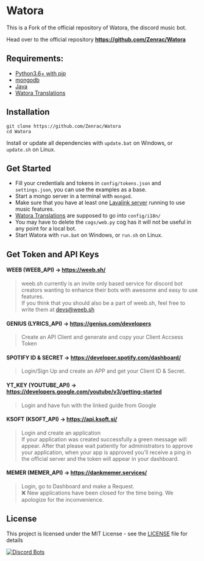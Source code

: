 # Watora
This is a Fork of the official repository of Watora, the discord music bot.

Head over to the official repository **https://github.com/Zenrac/Watora**

## Requirements: <br>
- [Python3.6+ with pip](https://www.python.org/downloads/)<br>
- [mongodb](https://www.mongodb.com/download-center/community) <br>
- [Java](https://www.java.com/fr/download/) <br>
- [Watora Translations](https://github.com/Zenrac/watora-translations)

## Installation
```
git clone https://github.com/Zenrac/Watora
cd Watora
```
Install or update all dependencies with `update.bat` on Windows, or `update.sh` on Linux.<br>

## Get Started
- Fill your credentials and tokens in `config/tokens.json` and `settings.json`, you can use the examples as a base.<br>
- Start a mongo server in a terminal with `mongod`.<br>
- Make sure that you have at least one [Lavalink server](https://github.com/Frederikam/Lavalink) running to use music features.<br>
- [Watora Translations](https://github.com/Zenrac/watora-translations) are supposed to go into `config/i18n/`<br>
- You may have to delete the `cogs/web.py` cog has it will not be useful in any point for a local bot.<br>
- Start Watora with `run.bat` on Windows, or `run.sh` on Linux.<br>

## Get Token and API Keys

#### WEEB (WEEB_API) -> https://weeb.sh/ 
> weeb.sh currently is an invite only based service for discord bot creators wanting to enhance their bots with awesome and easy to use features.<br>If you think that you should also be a part of weeb.sh, feel free to write them at devs@weeb.sh


#### GENIUS (LYRICS_API) -> https://genius.com/developers <br>
> Create an API Client and generate and copy your Client Accsess Token


#### SPOTIFY ID & SECRET -> https://developer.spotify.com/dashboard/ <br>
> Login/Sign Up and create an APP and get your Client ID & Secret.


#### YT_KEY (YOUTUBE_API) -> https://developers.google.com/youtube/v3/getting-started <br>
> Login and have fun with the linked guide from Google


#### KSOFT (KSOFT_API) -> https://api.ksoft.si/
> Login and create an application<br>If your application was created successfully a green message will appear. After that please wait patiently for administrators to approve your application, when your app is approved you'll receive a ping in the official server and the token will appear in your dashboard.


#### MEMER (MEMER_API) -> https://dankmemer.services/ 
> Login, go to Dashboard and make a Request.<br>❌ New applications have been closed for the time being. We apologize for the inconvenience.



## License

This project is licensed under the MIT License - see the [LICENSE](LICENSE) file for details

[![Discord Bots](https://discordbots.org/api/widget/220644154177355777.svg)](https://discordbots.org/bot/220644154177355777)
